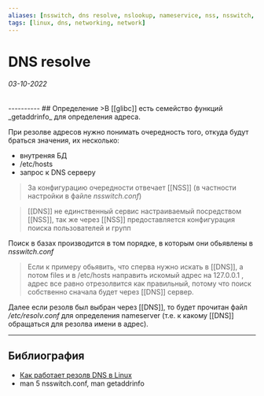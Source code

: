 ```yaml
---
aliases: [nsswitch, dns resolve, nslookup, nameservice, nss, nsswitch, getaddrinfo, resolve.conf]
tags: [linux, dns, networking, network]
---
```

# DNS resolve
<h6>03-10-2022</h6>
----------
## Определение
>В [[glibc]] есть семейство функций _getaddrinfo_ для определения адреса.

При резолве адресов нужно понимать очередность того, откуда будут браться значения, их несколько:
- внутреняя БД
- /etc/hosts
- запрос к DNS серверу
> За конфигурацию очередности отвечает [[NSS]] (в частности настройки в файле *nsswitch.conf*)

>[[DNS]] не единственный сервис настраиваемый посредством [[NSS]], так же через [[NSS]] предоставляется конфигурация поиска пользователей и групп

Поиск в базах производится в том порядке, в которым они обьявлены в *nsswitch.conf*

> Если к примеру обьявить, что сперва нужно искать в [[DNS]], а потом files и в /etc/hosts направить искомый адрес на 127.0.0.1 , адрес все равно отрезолвится как правильный, потому что поиск собственно сначала будет через [[DNS]] сервер.

Далее если резолв был выбран через [[DNS]], то будет прочитан файл */etc/resolv.conf* для определения nameserver (т.е. к какому [[DNS]] обращаться для резолва имени в адрес).


---
## Библиография
- [Как работает резолв DNS в Linux](https://habr.com/ru/post/352300/)
- man 5 nsswitch.conf, man getaddrinfo
